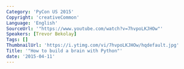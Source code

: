 ```yaml
---
Category: 'PyCon US 2015'
Copyright: 'creativeCommon'
Language: 'English'
SourceUrl: '"https://www.youtube.com/watch?v=7hvpoLKJHOw"'
Speakers: [Trevor Bekolay]
Tags: []
ThumbnailUrl: 'https://i.ytimg.com/vi/7hvpoLKJHOw/hqdefault.jpg'
Title: '"How to build a brain with Python"'
date: '2015-04-11'
---
```


